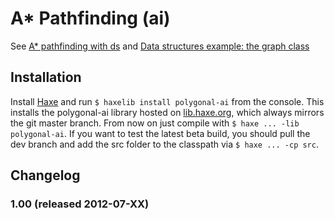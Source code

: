 # A* Pathfinding (ai)

See [A* pathfinding with ds](http://lab.polygonal.de/?p=1815) and [Data structures example: the graph class](http://lab.polygonal.de/?p=185)
	
## Installation
Install [Haxe](http://haxe.org/download) and run `$ haxelib install polygonal-ai` from the console.
This installs the polygonal-ai library hosted on [lib.haxe.org](http://lib.haxe.org/p/polygonal-ai), which always mirrors the git master branch. From now on just compile with `$ haxe ... -lib polygonal-ai`.
If you want to test the latest beta build, you should pull the dev branch and add the src folder to the classpath via `$ haxe ... -cp src`.

## Changelog

### 1.00 (released 2012-07-XX)